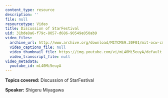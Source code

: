 ```yaml
---
content_type: resource
description: ''
file: null
resourcetype: Video
title: Discussion of StarFestival
uid: 31bde8a6-f79c-8057-d686-90549e050ab9
video_files:
  archive_url: http://www.archive.org/download/MITCMS9.30F01/mit-ocw-cms930-mit-miyagawa-03jul2003-220k.mp4
  video_captions_file: null
  video_thumbnail_file: https://img.youtube.com/vi/mL40Mi5euyA/default.jpg
  video_transcript_file: null
video_metadata:
  youtube_id: mL40Mi5euyA
---
```


**Topics covered:** Discussion of StarFestival

**Speaker:** Shigeru Miyagawa